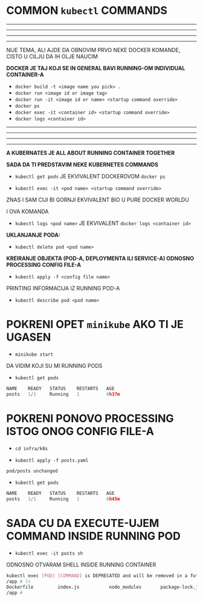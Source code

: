 # COMMON `kubectl` COMMANDS

***
***
***
***

NIJE TEMA, ALI AJDE DA OBNOVIM PRVO NEKE DOCKER KOMANDE, CISTO U CILJU DA IH OLJE NAUCIM

**DOCKER JE TAJ KOJI SE IN GENERAL BAVI RUNNING-OM INDIVIDUAL CONTAINER-A**

- `docker build -t <image name you pick> .`
- `docker run <image id or image tag>`
- `docker run -it <image id or name> <startup command override>`
- `docker ps`
- `docker exec -it <container id> <startup command override>`
- `docker logs <container id>` 

***
***
***
***

**A KUBERNATES JE ALL ABOUT RUNNING CONTAINER TOGETHER**

**SADA DA TI PREDSTAVIM NEKE KUBERNETES COMMANDS**

- `kubectl get pods` JE EKVIVALENT DOCKEROVOM `docker ps`

- `kubectl exec -it <pod name> <startup command override>`

ZNAS I SAM CIJI BI GORNJI EKVIVALENT BIO U PURE DOCKER WORLDU

I OVA KOMANDA

- `kubectl logs <pod name>` JE EKVIVALENT `docker logs <container id>`

**UKLANJANJE PODA:**

- `kubectl delete pod <pod name>`

**KREIRANJE OBJEKTA (POD-A, DEPLOYMENTA ILI SERVICE-A) ODNOSNO PROCESSING CONFIG FILE-A**

- `kubectl apply -f <config file name>`

PRINTING INFORMACIJA IZ RUNNING POD-A

- `kubectl describe pod <pod name>`

# POKRENI OPET `minikube` AKO TI JE UGASEN

- `minikube start`

DA VIDIM KOJI SU MI RUNNING PODS

- `kubectl get pods`

```c
NAME    READY   STATUS    RESTARTS   AGE
posts   1/1     Running   1          6h37m

```

# POKRENI PONOVO PROCESSING ISTOG ONOG CONFIG FILE-A

- `cd infra/k8s`

- `kubectl apply -f posts.yaml`

```bash
pod/posts unchanged
```

- `kubectl get pods`

```c
NAME    READY   STATUS    RESTARTS   AGE
posts   1/1     Running   1          6h45m
```

# SADA CU DA EXECUTE-UJEM COMMAND INSIDE RUNNING POD

- `kubectl exec -it posts sh`

ODNOSNO OTVARAM SHELL INSIDE RUNNING CONTAINER

```sh
kubectl exec [POD] [COMMAND] is DEPRECATED and will be removed in a future version. Use kubectl exec [POD] -- [COMMAND] instead.
/app # ls
Dockerfile         index.js           node_modules       package-lock.json  package.json       yarn.lock
/app # 

```
